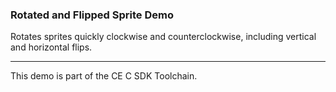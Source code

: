 ### Rotated and Flipped Sprite Demo

Rotates sprites quickly clockwise and counterclockwise, including vertical
and horizontal flips.

---

This demo is part of the CE C SDK Toolchain.
